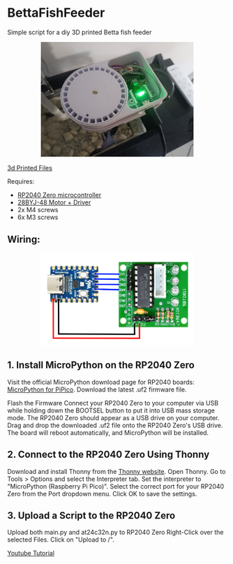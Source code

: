 # BettaFishFeeder
Simple script for a diy 3D printed Betta fish feeder

<p align="center">
  <img src="images/IMG_20240730_211224.jpg" width="350" title="Wiring">
</p>

[3d Printed Files](https://cults3d.com/en/3d-model/gadget/betta-fish-feeder-f008684d7eb13b9ea993)

Requires:
- [RP2040 Zero microcontroller](https://s.click.aliexpress.com/e/_Dd9FU1Z)
- [28BYJ-48 Motor + Driver](https://s.click.aliexpress.com/e/_Dd9FU1Z)
- 2x M4 screws
- 6x M3 screws

## Wiring:
<p align="center">
  <img src="images/wiring.png" width="350" title="Wiring">
</p>

## 1. Install MicroPython on the RP2040 Zero
Visit the official MicroPython download page for RP2040 boards: [MicroPython for PiPico](https://micropython.org/download/RPI_PICO/).
Download the latest .uf2 firmware file.

Flash the Firmware
Connect your RP2040 Zero to your computer via USB while holding down the BOOTSEL button to put it into USB mass storage mode.
The RP2040 Zero should appear as a USB drive on your computer.
Drag and drop the downloaded .uf2 file onto the RP2040 Zero's USB drive.
The board will reboot automatically, and MicroPython will be installed.

## 2. Connect to the RP2040 Zero Using Thonny
Download and install Thonny from the [Thonny website](https://thonny.org/).
Open Thonny.
Go to Tools > Options and select the Interpreter tab.
Set the interpreter to "MicroPython (Raspberry Pi Pico)".
Select the correct port for your RP2040 Zero from the Port dropdown menu.
Click OK to save the settings.

## 3. Upload a Script to the RP2040 Zero
Upload both main.py and at24c32n.py to RP2040 Zero
Right-Click over the selected Files.
Click on "Upload to /".

[Youtube Tutorial](https://www.youtube.com/watch?v=FtlYC5Xqgns)

